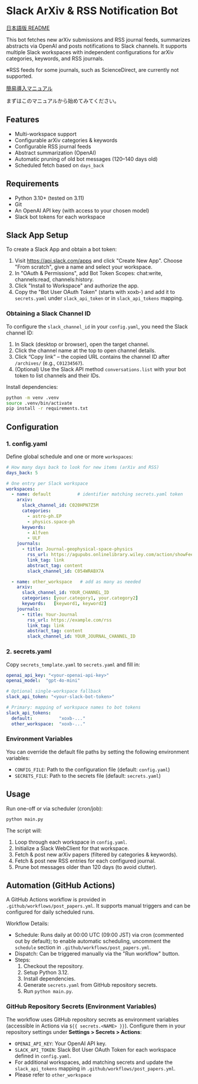 <!--
  README for Slack ArXiv & RSS Notification Bot
-->
# Slack ArXiv & RSS Notification Bot
[日本語版 README](README.ja.md)

This bot fetches new arXiv submissions and RSS journal feeds, summarizes abstracts via OpenAI and posts notifications to Slack channels. It supports multiple Slack
workspaces with independent configurations for arXiv categories, keywords, and RSS journals.

※RSS feeds for some journals, such as ScienceDirect, are currently not supported.

[簡易導入マニュアル](https://docs.google.com/document/d/1iHChjdGiWhOsS5HZRX7Jje80FURv5cOS/edit?usp=sharing&ouid=100239657289898594543&rtpof=true&sd=true)

まずはこのマニュアルから始めてみてください。

## Features
- Multi-workspace support
- Configurable arXiv categories & keywords
- Configurable RSS journal feeds
- Abstract summarization (OpenAI)
- Automatic pruning of old bot messages (120–140 days old)
- Scheduled fetch based on `days_back`

## Requirements
- Python 3.10+ (tested on 3.11)
- Git
- An OpenAI API key (with access to your chosen model)
- Slack bot tokens for each workspace
  
## Slack App Setup
To create a Slack App and obtain a bot token:
1. Visit https://api.slack.com/apps and click "Create New App". Choose "From scratch", give a name and select your workspace.
2. In "OAuth & Permissions", add Bot Token Scopes: chat:write, channels:read, channels:history.
3. Click "Install to Workspace" and authorize the app.
4. Copy the "Bot User OAuth Token" (starts with xoxb-) and add it to `secrets.yaml` under `slack_api_token` or in `slack_api_tokens` mapping.

### Obtaining a Slack Channel ID

To configure the `slack_channel_id` in your `config.yaml`, you need the Slack channel ID:
1. In Slack (desktop or browser), open the target channel.
2. Click the channel name at the top to open channel details.
3. Click “Copy link” – the copied URL contains the channel ID after `/archives/` (e.g., `C01234567`).
4. (Optional) Use the Slack API method `conversations.list` with your bot token to list channels and their IDs.

Install dependencies:
```bash
python -m venv .venv
source .venv/bin/activate
pip install -r requirements.txt
```

## Configuration

### 1. config.yaml

Define global schedule and one or more `workspaces`:

```yaml
# How many days back to look for new items (arXiv and RSS)
days_back: 5

# One entry per Slack workspace
workspaces:
  - name: default          # identifier matching secrets.yaml token
    arxiv:
      slack_channel_id: C020HPN7Z5M
      categories:
        - astro-ph.EP
        - physics.space-ph
      keywords:
        - Alfven
        - ULF
    journals:
      - title: Journal-geophysical-space-physics
        rss_url: https://agupubs.onlinelibrary.wiley.com/action/showFeed?jc=21699402&type=etoc&feed=rss
        link_tag: link
        abstract_tag: content
        slack_channel_id: C054WRABX7A

  - name: other_workspace   # add as many as needed
    arxiv:
      slack_channel_id: YOUR_CHANNEL_ID
      categories: [your.category1, your.category2]
      keywords:   [keyword1, keyword2]
    journals:
      - title: Your-Journal
        rss_url: https://example.com/rss
        link_tag: link
        abstract_tag: content
        slack_channel_id: YOUR_JOURNAL_CHANNEL_ID
```

### 2. secrets.yaml

Copy `secrets_template.yaml` to `secrets.yaml` and fill in:

```yaml
openai_api_key: "<your-openai-api-key>"
openai_model:  "gpt-4o-mini"

# Optional single-workspace fallback
slack_api_token: "<your-slack-bot-token>"

# Primary: mapping of workspace names to bot tokens
slack_api_tokens:
  default:          "xoxb-..."
  other_workspace:  "xoxb-..."
```
### Environment Variables

You can override the default file paths by setting the following environment variables:

- `CONFIG_FILE`: Path to the configuration file (default: `config.yaml`)
- `SECRETS_FILE`: Path to the secrets file (default: `secrets.yaml`)

## Usage

Run one-off or via scheduler (cron/job):

```bash
python main.py
```

The script will:
1. Loop through each workspace in `config.yaml`.
2. Initialize a Slack WebClient for that workspace.
3. Fetch & post new arXiv papers (filtered by categories & keywords).
4. Fetch & post new RSS entries for each configured journal.
5. Prune bot messages older than 120 days (to avoid clutter).

## Automation (GitHub Actions)

A GitHub Actions workflow is provided in `.github/workflows/post_papers.yml`. It supports manual triggers and can be configured for daily scheduled runs.

Workflow Details:

- Schedule: Runs daily at 00:00 UTC (09:00 JST) via cron (commented out by default); to enable automatic scheduling, uncomment the `schedule` section in `.github/workflows/post_papers.yml`.
- Dispatch: Can be triggered manually via the "Run workflow" button.
- Steps:
  1. Checkout the repository.
  2. Setup Python 3.12.
  3. Install dependencies.
  4. Generate `secrets.yaml` from GitHub repository secrets.
  5. Run `python main.py`.

### GitHub Repository Secrets (Environment Variables)

The workflow uses GitHub repository secrets as environment variables (accessible in Actions via `${{ secrets.<NAME> }}`).
Configure them in your repository settings under **Settings > Secrets > Actions**:

- `OPENAI_API_KEY`: Your OpenAI API key.
- `SLACK_API_TOKEN`: Slack Bot User OAuth Token for each workspace defined in `config.yaml`.
- For additional workspaces, add matching secrets and update the `slack_api_tokens` mapping in `.github/workflows/post_papers.yml`.
- Please refer to `other_workspace`
